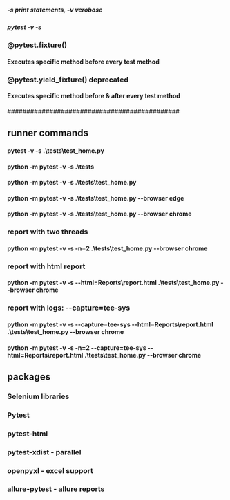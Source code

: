 #####   -s print statements, -v verobose
#####   pytest -v -s

### @pytest.fixture()
#### Executes specific method before every test method

### @pytest.yield_fixture() deprecated 
#### Executes specific method before & after every test method


#############################################

## runner commands

#### pytest -v -s .\tests\test_home.py
#### python -m pytest -v -s .\tests
#### python -m pytest -v -s .\tests\test_home.py
#### python -m pytest -v -s .\tests\test_home.py --browser edge
#### python -m pytest -v -s .\tests\test_home.py --browser chrome

### report with two threads
#### python -m pytest -v -s -n=2 .\tests\test_home.py --browser chrome

### report with html report
#### python -m pytest -v -s --html=Reports\report.html .\tests\test_home.py --browser chrome

### report with logs: --capture=tee-sys
#### python -m pytest -v -s --capture=tee-sys --html=Reports\report.html .\tests\test_home.py --browser chrome
#### python -m pytest -v -s -n=2 --capture=tee-sys --html=Reports\report.html .\tests\test_home.py --browser chrome

## packages

### Selenium libraries
### Pytest
### pytest-html
### pytest-xdist - parallel
### openpyxl  -  excel support
### allure-pytest - allure reports